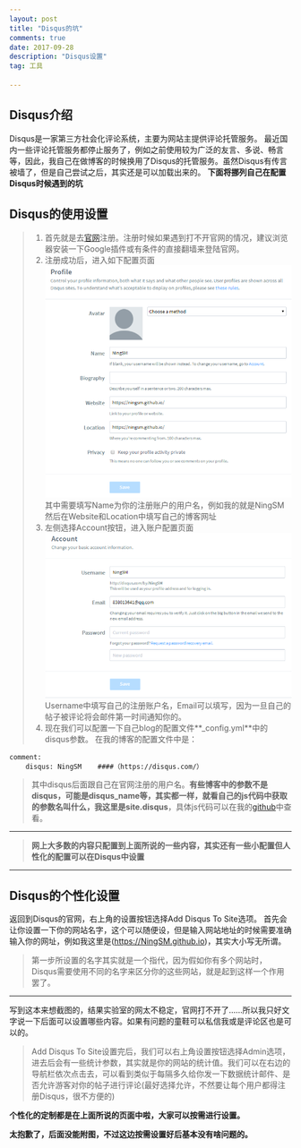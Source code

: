 ```yaml
---
layout: post
title: "Disqus的坑"
comments: true
date: 2017-09-28
description: "Disqus设置"
tag: 工具  

---   
```



## Disqus介绍
  Disqus是一家第三方社会化评论系统，主要为网站主提供评论托管服务。
最近国内一些评论托管服务都停止服务了，例如之前使用较为广泛的友言、多说、畅言等，因此，我自己在做博客的时候换用了Disqus的托管服务。虽然Disqus有传言   被墙了，但是自己尝试之后，其实还是可以加载出来的。
**下面将挪列自己在配置Disqus时候遇到的坑**

## Disqus的使用设置
>1. 首先就是去[官网](https://disqus.com/)注册。注册时候如果遇到打不开官网的情况，建议浏览器安装一下Google插件或有条件的直接翻墙来登陆官网。
>2. 注册成功后，进入如下配置页面![配置页面](/images/posts/Disqus/setting.png)
> 其中需要填写Name为你的注册账户的用户名，例如我的就是NingSM
> 然后在Website和Location中填写自己的博客网址
>3. 左侧选择Account按钮，进入账户配置页面![账户配置页面](/images/posts/Disqus/account.png)
> Username中填写自己的注册账户名，Email可以填写，因为一旦自己的帖子被评论将会邮件第一时间通知你的。
>4. 现在我们可以配置一下自己blog的配置文件**_config.yml**中的disqus参数。
> 在我的博客的配置文件中是：
```
comment:
    disqus: NingSM    ####（https://disqus.com/）
```
>其中disqus后面跟自己在官网注册的用户名。**有些博客中的参数不是disqus，可能是disqus_name等，其实都一样，就看自己的js代码中获取的参数名叫什么，我这里是site.disqus**，具体js代码可以在我的[github](https://github.com/NingSM/NingSM.github.io/blob/master/_includes/comments.html)中查看。
> 


---
> **网上大多数的内容只配置到上面所说的一些内容，其实还有一些小配置但人性化的配置可以在Disqus中设置**

---

## Disqus的个性化设置
   返回到Disqus的官网，右上角的设置按钮选择Add Disqus To Site选项。
   首先会让你设置一下你的网站名字，这个可以随便设，但是输入网站地址的时候需要准确输入你的网址，例如我这里是(https://NingSM.github.io)，其实大小写无所谓。
>第一步所设置的名字其实就是一个指代，因为假如你有多个网站时，Disqus需要使用不同的名字来区分你的这些网站，就是起到这样一个作用罢了。
 
 ---

  写到这本来想截图的，结果实验室的网太不稳定，官网打不开了......所以我只好文字说一下后面可以设置哪些内容。如果有问题的童鞋可以私信我或是评论区也是可以的。
 
>Add Disqus To Site设置完后，我们可以右上角设置按钮选择Admin选项，进去后会有一些统计参数，其实就是你的网站的统计值。我们可以在右边的导航栏依次点击去，可以看到类似于每隔多久给你发一下数据统计邮件、是否允许游客对你的帖子进行评论(最好选择允许，不然要让每个用户都得注册Disqus，很不方便的)
 
**个性化的定制都是在上面所说的页面中啦，大家可以按需进行设置。**

**太抱歉了，后面没能附图，不过这边按需设置好后基本没有啥问题的。**
